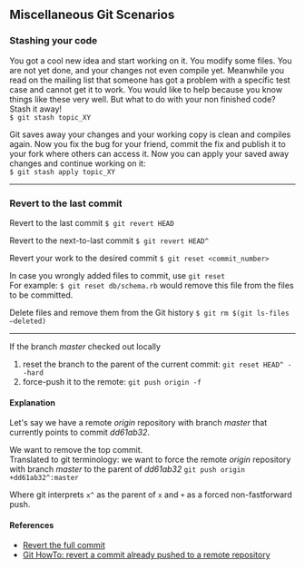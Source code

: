 ## Miscellaneous Git Scenarios

### Stashing your code

You got a cool new idea and start working on it. You modify some files. You are not yet done, and your changes not even compile yet. Meanwhile you read on the mailing list that someone has got a problem with a specific test case and cannot get it to work. You would like to help because you know things like these very well. But what to do with your non finished code? Stash it away!  
`$ git stash topic_XY`

Git saves away your changes and your working copy is clean and compiles again. Now you fix the bug for your friend, commit the fix and publish it to your fork where others can access it. Now you can apply your saved away changes and continue working on it:  
`$ git stash apply topic_XY`


---
### Revert to the last commit

Revert to the last commit
`$ git revert HEAD`

Revert to the next-to-last commit
`$ git revert HEAD^`

Revert your work to the desired commit
`$ git reset <commit_number>`

In case you wrongly added files to commit, use `git reset`  
For example: 
`$ git reset db/schema.rb` would remove this file from the files to be committed.

Delete files and remove them from the Git history
`$ git rm $(git ls-files –deleted)`


---

If the branch _master_ checked out locally
1. reset the branch to the parent of the current commit: `git reset HEAD^ --hard`
2. force-push it to the remote: `git push origin -f`

#### Explanation  
Let's say we have a remote _origin_ repository with branch _master_ that currently points to commit _dd61ab32_.  

We want to remove the top commit.  
Translated to git terminology: we want to force the remote _origin_ repository with branch _master_ to the parent of _dd61ab32_
`git push origin +dd61ab32^:master`

Where git interprets `x^` as the parent of `x` and `+` as a forced non-fastforward push.

#### References
* [Revert the full commit](https://gist.github.com/gunjanpatel/18f9e4d1eb609597c50c2118e416e6a6)
 * [Git HowTo: revert a commit already pushed to a remote repository](http://christoph.ruegg.name/blog/git-howto-revert-a-commit-already-pushed-to-a-remote-reposit.html)
